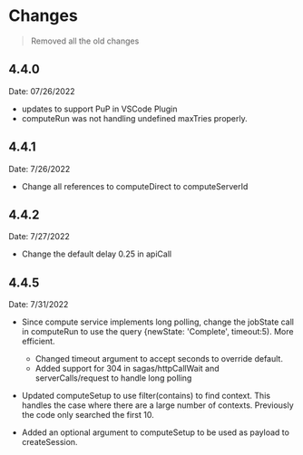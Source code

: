 # Changes

> Removed all the old changes

## 4.4.0

Date: 07/26/2022

- updates to support PuP in VSCode Plugin
- computeRun was not handling undefined maxTries properly.

## 4.4.1

Date: 7/26/2022

- Change all references to computeDirect to computeServerId

## 4.4.2

Date: 7/27/2022

- Change the default delay 0.25 in apiCall

## 4.4.5

Date: 7/31/2022

- Since compute service implements long polling, change the jobState call in computeRun to use the query {newState: 'Complete', timeout:5). More efficient.

  - Changed timeout argument to accept seconds to override default.
  - Added support for 304 in sagas/httpCallWait and serverCalls/request to handle long polling

- Updated computeSetup to use filter(contains) to find context. This handles the case where there are a large number of contexts. Previously the code only searched the first 10.

- Added an optional argument to computeSetup to be used as payload to createSession.
